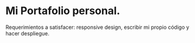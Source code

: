 # Mi Portafolio personal.
Requerimientos a satisfacer: responsive design, escribir mi propio código y hacer despliegue.
